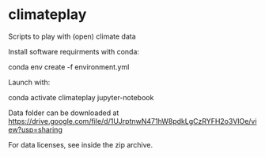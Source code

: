 # climateplay

Scripts to play with (open) climate data 

Install software requirments with conda:

   conda env create -f environment.yml

Launch with:

   conda activate climateplay
   jupyter-notebook	

Data folder can be downloaded at https://drive.google.com/file/d/1UJrptnwN471hW8pdkLgCzRYFH2o3VlOe/view?usp=sharing

For data licenses, see inside the zip archive.

